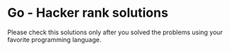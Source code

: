 Go - Hacker rank solutions
=================

Please check this solutions only after you solved the problems using your favorite programming language.
